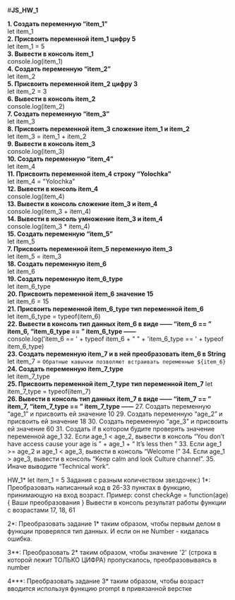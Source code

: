 #**JS_HW_1**

 **1. Создать переменную “item_1”**  
 let item_1  
 **2. Присвоить переменной item_1 цифру 5**  
 let item_1 = 5  
 **3. Вывести в консоль item_1**  
 console.log(item_1)  
 **4. Создать переменную “item_2”**  
 let item_2  
 **5. Присвоить переменной item_2 цифру 3**  
 let item_2 = 3  
 **6. Вывести в консоль item_2**  
 console.log(item_2)  
 **7. Создать переменную “item_3”**  
 let item_3  
 **8. Присвоить переменной item_3 сложение item_1 и item_2**  
 let item_3 = item_1 + item_2  
 **9. Вывести в консоль item_3**  
 console.log(item_3)  
 **10. Создать переменную “item_4”**  
 let item_4  
 **11. Присвоить переменной item_4 строку “Yolochka”**  
 let item_4 = "Yolochka"  
 **12. Вывести в консоль item_4**  
 console.log(item_4)  
 **13. Вывести в консоль сложение item_3 и item_4**  
 console.log(item_3 + item_4)  
 **14. Вывести в консоль умножение item_3 и item_4**  
 console.log(item_3 * item_4)  
 **15. Создать переменную “item_5”**  
 let item_5  
 **7. Присвоить переменной item_5 переменную item_3**  
 let item_5 = item_3  
 **18. Создать переменную item_6**  
 let item_6   
 **19. Создать переменную item_6_type**  
 let item_6_type  
 **20. Присвоить переменной item_6 значение 15**  
 let item_6 = 15  
 **21. Присвоить переменной item_6_type тип переменной item_6**  
 let item_6_type = typeof(item_6)  
 **22. Вывести в консоль тип данных item_6 в виде ——  “item_6 == ”  item_6,  “item_6_type == ”  item_6_type ——**  
 console.log('item_6 == ' + typeof item_6 + " " + 'item_6_type == ' + typeof item_6_type)  
 **23. Создать переменную item_7 и в ней преобразовать item_6 в String**  
 let item_7 = `Обратные кавычки позволяют встраивать переменные ${item_6}`  
 **24. Создать переменную item_7_type**  
 let item_7_type  
 **25. Присвоить переменной item_7_type тип переменной item_7**
 let item_7_type = typeof(item_7)  
 **26. Вывести в консоль тип данных item_7 в виде ——  “item_7 == ”  item_7,  “item_7_type == ”  item_7_type ——** 
 27. Создать переменную “age_1” и присвоить ей значение 10
 29. Создать переменную “age_2” и присвоить ей значение 18
 30. Создать переменную “age_3” и присвоить ей значение 60
 31. Создать if в котором будите проверять значение переменной age_1
 32. Если age_1 < age_2, вывести в консоль “You don’t have access cause your age is ” + age_1 + “ It’s less then ”
 33. Если age_1 >=  age_2 и age_1 <  age_3, вывести в консоль “Welcome  !”
 34. Если age_1  > age_3, вывести в консоль “Keep calm and look Culture channel”.
 35. Иначе выводите “Technical work”.


HW_1* let item_1 = 5
Задания с разным количеством звездочек:)
1*:
Преобразовать написанный код в 26-33 пунктах в функцию, принимающую на вход возраст.
Пример: const checkAge = function(age) {
Ваши преобразования
}
Вывести в консоль результат работы функции с возрастами 17, 18, 61

2*:
Преобразовать задание 1* таким образом, чтобы первым делом в функции проверялся тип данных. И если он не Number - кидалась ошибка.

3**:
Преобразовать 2* таким образом, чтобы значение '2' (строка в которой лежит ТОЛЬКО ЦИФРА) пропускалось, преобразовываясь в number

4***:
Преобразовать задание 3* таким образом, чтобы возраст вводится используя функцию prompt в привязанной верстке

